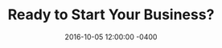 ---
layout: post
title:  "Ready to Start Your Business?"
episode: 2
description: Why do you want to start a company?
date:   2016-10-05 12:00:00 -0400
image: headshot-2.jpg
categories: podcast
---